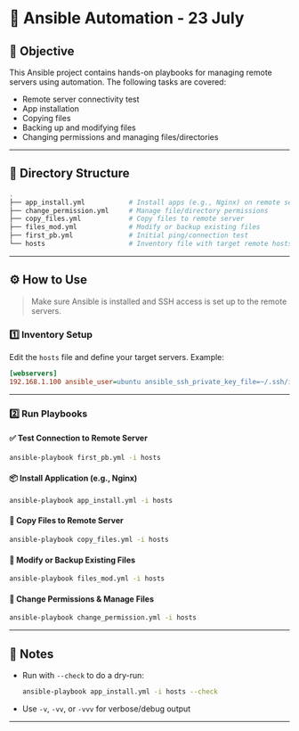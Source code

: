 # 📘 Ansible Automation - 23 July

## 🎯 Objective

This Ansible project contains hands-on playbooks for managing remote servers using automation. The following tasks are covered:

- Remote server connectivity test
- App installation
- Copying files
- Backing up and modifying files
- Changing permissions and managing files/directories

---

## 📁 Directory Structure

```bash
.
├── app_install.yml           # Install apps (e.g., Nginx) on remote server
├── change_permission.yml     # Manage file/directory permissions
├── copy_files.yml            # Copy files to remote server
├── files_mod.yml             # Modify or backup existing files
├── first_pb.yml              # Initial ping/connection test
└── hosts                     # Inventory file with target remote hosts
```
---



## ⚙️ How to Use

> Make sure Ansible is installed and SSH access is set up to the remote servers.

### 1️⃣ Inventory Setup

Edit the `hosts` file and define your target servers. Example:

```ini
[webservers]
192.168.1.100 ansible_user=ubuntu ansible_ssh_private_key_file=~/.ssh/id_rsa
```

---

### 2️⃣ Run Playbooks

#### ✅ Test Connection to Remote Server

```bash
ansible-playbook first_pb.yml -i hosts
```

#### 📦 Install Application (e.g., Nginx)

```bash
ansible-playbook app_install.yml -i hosts
```

#### 📁 Copy Files to Remote Server

```bash
ansible-playbook copy_files.yml -i hosts
```

#### 📝 Modify or Backup Existing Files

```bash
ansible-playbook files_mod.yml -i hosts
```

#### 🔐 Change Permissions & Manage Files

```bash
ansible-playbook change_permission.yml -i hosts
```

---

## 🧾 Notes

- Run with `--check` to do a dry-run:
  ```bash
  ansible-playbook app_install.yml -i hosts --check
  ```
- Use `-v`, `-vv`, or `-vvv` for verbose/debug output

---


